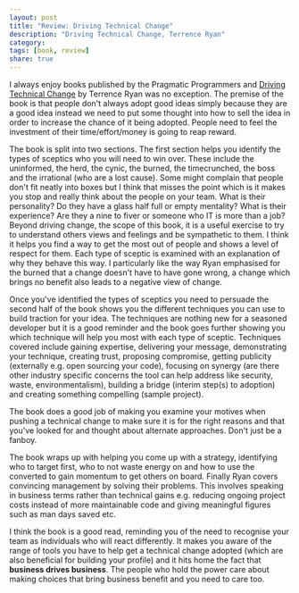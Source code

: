 ```yaml
---
layout: post
title: "Review: Driving Technical Change"
description: "Driving Technical Change, Terrence Ryan"
category: 
tags: [book, review]
share: true
---
```


I always enjoy books published by the Pragmatic Programmers and [Driving Technical Change](http://www.amazon.co.uk/Driving-Technical-Change-Terrence-Ryan/dp/1934356603) by Terrence Ryan was no exception. The premise of the book is that people don't always adopt good ideas simply because they are a good idea instead we need to put some thought into how to sell the idea in order to increase the chance of it being adopted. People need to feel the investment of their time/effort/money is going to reap reward.

The book is split into two sections. The first section helps you identify the types of sceptics who you will need to win over. These include the uninformed, the herd, the cynic, the burned, the timecrunched, the boss and the irrational (who are a lost cause). Some might complain that people don't fit neatly into boxes but I think that misses the point which is it makes you stop and really think about the people on your team. What is their personality? Do they have a glass half full or empty mentality? What is their experience? Are they a nine to fiver or someone who IT is more than a job? Beyond driving change, the scope of this book, it is a useful exercise to try to understand others views and feelings and be sympathetic to them. I think it helps you find a way to get the most out of people and shows a level of respect for them. Each type of sceptic is examined with an explanation of why they behave this way. I particularly like the way Ryan emphasised for the burned that a change doesn't have to have gone wrong, a change which brings no benefit also leads to a negative view of change. 

Once you've identified the types of sceptics you need to persuade the second half of the book shows you the different techniques you can use to build traction for your idea. The techniques are nothing new for a seasoned developer but it is a good reminder and the book goes further showing you which technique will help you most with each type of sceptic. Techniques covered include gaining expertise, delivering your message, demonstrating your technique, creating trust, proposing compromise, getting publicity (externally e.g. open sourcing your code), focusing on synergy (are there other industry specific concerns the tool can help address like security, waste, environmentalism), building a bridge (interim step(s) to adoption) and creating something compelling (sample project).

The book does a good job of making you examine your motives when pushing a technical change to make sure it is for the right reasons and that you've looked for and thought about alternate approaches. Don't just be a fanboy.

The book wraps up with helping you come up with a strategy, identifying who to target first, who to not waste energy on and how to use the converted to gain momentum to get others on board. Finally Ryan covers convincing management by solving their problems. This involves speaking in business terms rather than technical gains e.g. reducing ongoing project costs instead of more maintainable code and giving meaningful figures such as man days saved etc.

I think the book is a good read, reminding you of the need to recognise your team as individuals who will react differently. It makes you aware of the range of tools you have to help get a technical change adopted (which are also beneficial for building your profile) and it hits home the fact that **business drives business**. The people who hold the power care about making choices that bring business benefit and you need to care too.